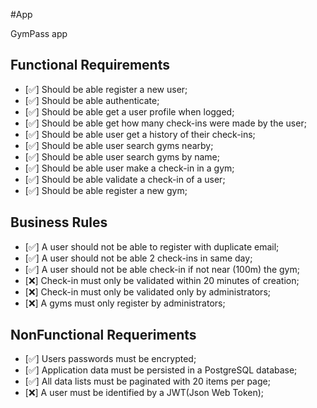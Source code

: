 #App

GymPass app

## Functional Requirements

- [✅] Should be able register a new user;
- [✅] Should be able authenticate;
- [✅] Should be able get a user profile when logged;
- [✅] Should be able get how many check-ins were made by the user;
- [✅] Should be able user get a history of their check-ins;
- [✅] Should be able user search gyms nearby;
- [✅] Should be able user search gyms by name;
- [✅] Should be able user make a check-in in a gym;
- [✅] Should be able validate a check-in of a user;
- [✅] Should be able register a new gym;

## Business Rules

- [✅] A user should not be able to register with duplicate email;
- [✅] A user should not be able 2 check-ins in same day;
- [✅] A user should not be able check-in if not near (100m) the gym;
- [❌] Check-in must only be validated within 20 minutes of creation;
- [❌] Check-in must only be validated only by administrators;
- [❌] A gyms must only register by administrators;

## NonFunctional Requeriments

- [✅] Users passwords must be encrypted;
- [✅] Application data must be persisted in a PostgreSQL database;
- [✅] All data lists must be paginated with 20 items per page;
- [❌] A user must be identified by a JWT(Json Web Token);
